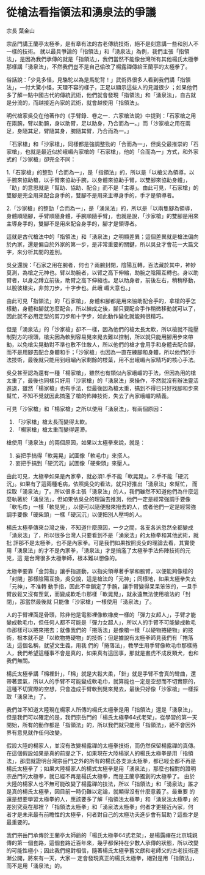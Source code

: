 # 從槍法看指領法和湧泉法的爭議

宗長
葉金山

宗岳門講王蘭亭太極拳，是有章有法的古老傳統技術，絕不是刻意講一些和別人不一樣的技術。 就以最具爭論的「指領法」和「湧泉法」為例，我們主張「指領法」，是因為我們承傳的就是「指領法」，我們當然不能像台灣所有其他楊氏太極拳那樣講「湧泉法」，不然我們豈不是自己偷改了楊露禪傳給王蘭亭的太極拳了。

俗話說：「少見多怪，見駱駝以為是馬駝背！」武術界很多人看到我們講「指領法」，一付大驚小怪，天理不容的樣子，正足以顯示這些人的見識很少 ；如果他們多了解一點中國古代的傳統武術，他們就會發現「指領法」和「湧泉法」，自古就是分流的，而越接近內家的武術，就會越使用「指領法」。

明代槍家吳殳在他著作的《手臂錄．卷之一．六家槍法說》中提到：「石家槍之用在兩腕，臂以助腕，身以助臂，足以助身，乃合而為一。」而「沙家槍之用在兩足，身隨其足，臂隨其身，腕隨其臂，乃合而為一。」

「石家槍」和「沙家槍」，同樣都是強調整勁的「合而為一」，但吳殳最推崇的「石家槍」，也就是最近似於峨嵋內家槍的「石家槍」，他的「合而為一」方式，和外家式的「沙家槍」卻完全不同：

1.「石家槍」的整勁「合而為一」，是「指領法」的，所以是「以槍尖為領導，以手腕來協助槍，以手臂來協助手腕，以身體來協助手臂，以雙腳來協助身體」，「助」的意思就是「幫助、協助、配合」而不是「主導」。由此可見，「石家槍」的雙腳是完全用來配合身手的，雙腳不是用來主導身手的，手才是領導者。

2.「沙家槍」的整勁「合而為一」，是「湧泉法」的，所以是「以兩隻腳為領導，身體順隨腳，手臂順隨身體，手腕順隨手臂」，也就是說，「沙家槍」的雙腳是用來主導身手的，雙腳不是用來配合身手的，腳才是領導者。

這就是古代槍法中的「指領法」和「湧泉法」之明顯差異；這個差異就是槍法偏向於內家，還是偏自於外家的第一步，是非常重要的關鍵，所以吳殳才會花一大篇文字，來分析其間的差別。

吳殳還說：「石家之用在腕者，何也？兩腕封閉，陰陽互轉，百法藏於其中，神妙莫測，為槍之元神也。臂以助腕者，以臂之高下伸縮，助腕之陰陽互轉也。身以助臂者，以身之蹲立前後，助臂之高下伸縮也。足以助身者，前後左右，稍稍移動，以脫彼槍尖，非剪刀步，十字步也。此峨 嵋大意也。」

由此可見「指領法」的「石家槍」，身體和腳都是用來協助配合手的，拿槍的手怎樣動，身體和腳就怎麼配合，所以練成之後，腳只要配合手作稍微移動就可以了，因此就不必用定型的剪刀步和十字步，如此動作變化就能夠很精巧。

但是「湧泉法」的「沙家槍」卻不一樣，因為他們的槍太長太軟，所以槍就不能壓制對方的根頭，槍尖因為軟到容易晃來晃去難以控制，所以就只能用腳用步來帶動，以免槍尖晃動對不準也敷不住敵人，所以他們的槍才會用手和身體去配合腳，而不是用腳去配合身體和手；「沙家槍」也因為一直在練腳和身體，所以他們的手法技術，最後就只能用到峨嵋內家剩餘的枝葉，用不出峨嵋內家精巧的核心手法。

吳殳甚至認為還有一種「楊家槍」，雖然也有類似內家峨嵋的手法，但因為用的槍太重了，最後也同樣只好用「沙家槍」的「湧泉法」來操作，不然就沒有辦法靈活進退，雖然「楊家槍」也有手法，但最後因為槍太重，搞到不得已只好找腳和步來幫忙，不知不覺就因此搞濫了槍的佈陣技術，失去了內家峨嵋的精義。

可見「沙家槍」和「楊家槍」之所以使用「湧泉法」，有兩個原因：

1. 「沙家槍」槍太長而變得太軟。
2. 「楊家槍」槍太重而變得遲滯。

槍使用「湧泉法」的兩個原因，如果以太極拳來說，就是：

1. 妄把手搞得「軟晃晃」試圖像「軟毛巾」來搭人。
2. 妄把手搞到「硬沉沉」試圖像「硬柴頭」來壓人。

由此可見，太極拳如果是內家拳，就必須1.手不能「軟晃晃」。2.手不能「硬沉沉」。如果有了這兩種毛病，依照吳殳的看法，就只好推出「湧泉法」來幫忙， 而採取「湧泉法」了。所以很多主張「湧泉法」的人，我們雖然不知道他們為什麼這麼執著於「湧泉法」，但如果依吳殳的理論去推測，他們一定是經常強調手要像 「軟毛巾」一樣「軟晃晃」，以便可以隨便撥來撥去的人，或者他們一定是經常強調手要像「硬柴頭」一樣「硬沉沉」以便把別人壓垮的人。

楊氏太極拳傳來台灣之後，不知道什麼原因，一夕之間，各支各派忽然全都變成「湧泉法」了，所以很多台灣人只要看到不是「湧泉法」的太極拳和其他武術，就批 評那不是太極拳，也不是內家拳。可是我們如果按照吳殳的理論去看，其實使用「湧泉法」的才不是內家拳，「湧泉法」才是搞濫了太極拳手法佈陣技術的元兇，這 是台灣很多太極拳師，根本難以想像的。

太極拳要靠「金剪指」讓手指運動，以指尖領導著手掌和腕臂，以便能夠像槍的「封閉」那樣陰陽互換，吳殳說，這是槍法的「元神」；同樣地，如果太極拳失去「元神」，不准轉 動手指，因此不幸鎖定了手腕，讓手臂變得呆呆笨笨的，一旦手臂放鬆又沒有罡氣，而變成軟毛巾那樣「軟晃晃」，就永遠無法使用槍法的「封閉」，那當然最後就 只能像「沙家槍」一樣使用「湧泉法」了。

人的手臂裡面是骨頭，除非他是電影裡像軟橡皮一樣的「彈力女超人」，手臂才能變成軟毛巾，但任何人都不可能是「彈力女超人」，所以人的手臂不可能變成軟毛 巾那樣可以捲來捲去；就像我們的「捲落法」是像槍一樣「以硬物捲硬物」的技術，根本就不是「以軟物捲硬物」的技術；但是據說有太極拳師見我們有「捲落法」這個名稱，就望文生義，用我 們的「捲落法」，教學生用手臂像軟毛巾那樣捲人，我們希望這種事不會是真的，如果真有這回事，那就是畫虎不成反類犬，也和我們無關。

楊氏太極拳講「棉裡針」，「棉」就是大鬆大柔，「針」就是手臂不會真的彎曲，還帶著罡氣，所以人的手臂不可能變成軟毛巾，就算能也一定是空想而不切實際的，這種不切實際的空想，只會造成手臂軟到晃來晃去，最後只好像「沙家槍」一樣採取「湧泉法」了。

我們並不知道大陸現在楊家人所傳的楊氏太極拳是用「指領法」還是「湧泉法」，但是我們可以確定的是，我們宗岳門的「楊氏太極拳64式老架」，從學習的第一天開始，所有的動作都是「指領法」的，所以我們就只能用「指領法」，絕不會因外界有意見就作任何改變。

假設大陸的楊家人，並沒有改變楊露禪的太極拳技術，而仍然保留楊露禪的真傳。在這個假設如果是真的前提之下，如果現在大陸楊家人的楊氏太極拳是用「指領 法」，那麼就證明台灣宗岳門之外的所有的楊氏各支派太極拳，都已經全都不再是楊氏太極拳了；如果大陸楊家人的楊式太極拳是用「湧泉法」，那麼也相對的證明 宗岳門的太極拳，就已經不再是楊氏太極拳，而是王蘭亭獨創的太極拳了。
由於大陸的楊家人也不無可能改變了楊露禪的技法，所以「指領法」和「湧泉法」誰才是真的楊氏太極拳，因目前一時仍難以定論，就顯得沒有什麼意義了。最重要 的還是想要學習太極拳的人，應該要多了解「指領法太極拳」和「湧泉法太極拳」的差別究竟在那裡？「指領法太極拳」和「湧泉法太極拳」何者才更接近內家，何 者才是未來最有前瞻性的太極拳，何者對自己的太極功夫進步會有幫助？這些才是最重要的。

我們宗岳門承傳於王蘭亭太師爺的「楊氏太極拳64式老架」，是楊露禪在北京城親傳的第一個套路，這個套路近百年來，幾乎都保持在少數人承傳的狀態，所以改變的可能性極小；因此我們絕對相信，隨著楊氏太極拳舊文獻和老師父的古老技術逐漸公開，將來有一天，大家一 定會發現真正的楊氏太極拳，絕對是用「指領法」，而不是用「湧泉法」的。

